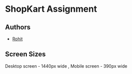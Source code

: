 
# ShopKart Assignment

## Authors

- [Rohit](https://github.com/47018rohit)


## Screen Sizes

Desktop screen - 1440px wide ,
Mobile screen - 390px wide

